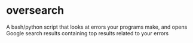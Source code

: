 # oversearch
A bash/python script that looks at errors your programs make, and opens Google search results containing top results related to your errors
